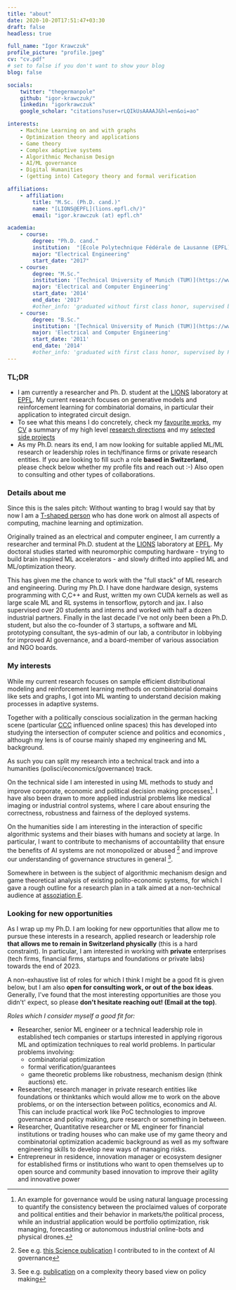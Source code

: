 ```yaml
---
title: "about"
date: 2020-10-20T17:51:47+03:30
draft: false
headless: true

full_name: "Igor Krawczuk"
profile_picture: "profile.jpeg"
cv: "cv.pdf"
# set to false if you don't want to show your blog
blog: false

socials:
    twitter: "thegermanpole"
    github: "igor-krawczuk/"
    linkedin: "igorkrawczuk"
    google_scholar: "citations?user=rLQIkUsAAAAJ&hl=en&oi=ao"

interests:
    - Machine Learning on and with graphs
    - Optimization theory and applications
    - Game theory
    - Complex adaptive systems
    - Algorithmic Mechanism Design
    - AI/ML governance
    - Digital Humanities
    - (getting into) Category theory and formal verification

affiliations:
    - affiliation:
        title: "M.Sc. (Ph.D. cand.)"
        name: "[LIONS@EPFL](lions.epfl.ch/)"
        email: "igor.krawczuk (at) epfl.ch"

academia:
    - course:
        degree: "Ph.D. cand."
        institution:  "[École Polytechnique Fédérale de Lausanne (EPFL)](https://www.epfl.ch)"
        major: "Electrical Engineering"
        start_date: "2017"
    - course:
        degree: "M.Sc."
        institution: '[Technical University of Munich (TUM)](https://www.ei.tum.de/en/ei/welcome/)'
        major: 'Electrical and Computer Engineering'
        start_date: '2014'
        end_date: '2017'
        #other_info: 'graduated without first class honor, supervised by Prof. Very Cool!'
    - course:
        degree: "B.Sc."
        institution: '[Technical University of Munich (TUM)](https://www.ei.tum.de/en/ei/welcome/)'
        major: 'Electrical and Computer Engineering'
        start_date: '2011'
        end_date: '2014'
        #other_info: 'graduated with first class honor, supervised by Prof.  Cool!'
---
```


### TL;DR

- I am currently a researcher and Ph. D. student at the [LIONS](https://lions.epfl.ch) laboratory at [EPFL](htttps://epfl.ch). My current research focuses on generative models and reinforcement learning for combinatorial domains, in particular their application to integrated circuit design.
- To see what this means I do concretely, check my [favourite works](#selected-publications), my [CV](/cv.pdf) a summary of my high level [research directions](#interests) and my [selected side projects](#some-non-academic-projects) 
- As my Ph.D. nears its end, I am now looking for suitable applied ML/ML research or leadership roles in tech/finance firms or private research entities. If you are looking to fill such a role **based in Switzerland**, please check below whether my profile fits and reach out :-) Also open to consulting and other types of collaborations.

### Details about me


Since this is the sales pitch: Without wanting to brag I would say that by now I am a  [T-shaped person](https://bastian.rieck.me/blog/posts/2022/t/) who has done work on almost all aspects of computing, machine learning and optimization.

Originally trained as an electrical and computer engineer, I am currently a researcher and terminal Ph.D. student at the [LIONS](https://lions.epfl.ch) laboratory at [EPFL](htttps://epfl.ch).
My doctoral studies started with neuromorphic computing hardware - trying to build brain inspired ML accelerators -  and slowly drifted into applied ML and ML/optimization theory.

This has given me the chance to work with the "full stack" of ML research and engineering. During my Ph.D. I have done hardware design, systems programming with C,C++ and Rust, written my own CUDA kernels as well as large scale ML and RL systems in tensorflow, pytorch and jax.
I also supervised over 20 students and interns and worked with half a dozen industrial partners.
Finally in the last decade I've not only been been a Ph.D. student, but also the co-founder of 3 startups, a software and ML prototyping consultant, the sys-admin of our lab, a contributor in lobbying for improved AI governance, and a board-member of various association and NGO boards.

### My interests


While my current research focuses on sample efficient distributional modeling and reinforcement learning methods on combinatorial domains like sets and graphs, I got into ML wanting to understand decision making processes in adaptive systems.

Together with a politically conscious socialization in the german hacking scene (particular [CCC]() influenced online spaces)
this has developed into studying the intersection of computer science and politics and economics , although my lens is of course mainly shaped my engineering and ML background.

As such you can split my research into a technical track and into a humanities (polisci/economics/governance) track.

On the technical side I am interested in using ML methods to study and improve corporate, economic and political decision making processes[^1].
I have also been drawn to more applied industrial problems like medical imaging or industrial control systems, where I care about ensuring the correctness, robustness and fairness of the deployed systems.

On the humanities side  I am interesting in the interaction of specific algorithmic systems and their biases with humans and society at large. In particular, I want to contribute to  mechanisms of accountability that ensure the benefits of AI systems are not monopolized or abused [^2] and improve our understanding of governance structures in general [^3].

Somewhere in between is the subject of algorithmic mechanism design and game theoretical analysis of existing polito-economic systems, for which I gave a rough outline for a research plan in a talk aimed at a non-technical audience at [assoziation E](https://www.assoziation-e.org/en/post/utopia-lost-futures-optimization-theory-economics-and-the-real-world).

### Looking for new opportunities

As I wrap up my Ph.D. I am looking for new opportunities that allow me to pursue these interests in a research, applied research or leadership role **that allows me to remain in Switzerland physically** (this is a hard constraint).
In particular, I am interested in  working with **private** enterprises (tech firms, financial firms, startups and foundations or private labs)  towards the end of 2023.

A non-exhaustive list of roles for which I think I might be a good fit is given below,
but I am also **open for consulting work, or out of the box ideas**. Generally, I've found that the most interesting opportunities are those you didn't' expect, so please **don't hesitate reaching out! (Email at the top)**.


*Roles which I consider myself a good fit for:*

- Researcher, senior ML engineer or a technical leadership role in established tech companies or startups interested in applying rigorous ML and optimization techniques to real world problems. In particular problems involving:
   - combinatorial optimization
   - formal verification/guarantees
   - game theoretic problems like robustness, mechanism design (think auctions) etc.
- Researcher, research manager  in private research entities like foundations or thinktanks which would allow me to work on the above problems, or on the intersection between politics, economics and AI. This can include practical work like PoC technologies to improve governance and policy making, pure research or something in between.
- Researcher, Quantitative researcher or ML engineer for financial institutions or trading houses who can make use of my game theory and combinatorial optimization academic background as well as my software engineering skills to develop new ways of managing risks.
- Entrepreneur in residence, innovation manager or ecosystem designer for established firms or institutions who want to open themselves up to open source and community based innovation to improve their agility and innovative power


 
[^1]: An example for governance would be using natural language processing to quantify the consistency between the proclaimed values of corporate and political entities and their behavior in markets/the political process, while an industrial application would be portfolio optimization, risk managing, forecasting or autonomous industrial online-bots and physical drones.
[^2]: See e.g. [this Science publication](https://www.science.org/doi/abs/10.1126/science.abi7176) I contributed to in the context of AI governance
[^3]: See e.g. [publication](https://www.hindawi.com/journals/complexity/2022/8210732/) on a complexity theory based view on policy making
